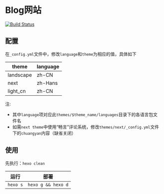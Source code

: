 # Blog网站

[![Build Status][travis_image]][travis_url]

## 配置
在`_config.yml`文件中，修改`language`和`theme`为相应的值，具体如下

| theme | language |
|--------|-------|
|landscape |zh-CN|
|next      |zh-Hans|
|light_cn  |zh-CN|

注:
* 其中`language`项对应此`themes/$theme_name/languages`目录下的各语言包文件名
* 如需`next theme`中使用“畅言”评论系统，修改`themes/next/_config.yml`文件下的`chuangyan`内容（缺省关闭）

## 使用
先执行：`hexo clean`

  | 运行 | 部署 |
|--------|-------|
|`hexo s`| `hexo g && hexo d` |

[travis_image]: https://travis-ci.org/denleyhsiao/kbase.svg?branch=blog
[travis_url]: https://travis-ci.org/denleyhsiao/kbase?branch=blog